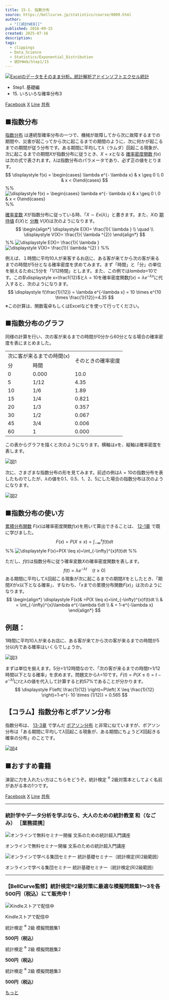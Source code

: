 ```yaml
---
title: 15-1. 指数分布
source: https://bellcurve.jp/statistics/course/8009.html
author:
  - "[[統計WEB]]"
published: 2016-09-15
created: 2025-07-16
description: 
tags:
  - clippings
  - Data_Science
  - Statistics/Exponential_Distribution
  - 統計Web/Step1/15
---
```

[![Excelのデータをそのまま分析。統計解析アドインソフトエクセル統計](https://bellcurve.jp/statistics/wp-content/uploads/2024/09/statistics03-b_ver3.png "Excelのデータをそのまま分析。統計解析アドインソフトエクセル統計")](https://bellcurve.jp/ex/)

- Step1. 基礎編
- 15\. いろいろな確率分布3

[Facebook](https://bellcurve.jp/#facebook "Facebook") [X](https://bellcurve.jp/#x "X") [Line](https://bellcurve.jp/#line "Line") [共有](https://www.addtoany.com/share#url=https%3A%2F%2Fbellcurve.jp%2Fstatistics%2Fcourse%2F8009.html&title=15-1.%20%E6%8C%87%E6%95%B0%E5%88%86%E5%B8%83)

## ■指数分布

[指数分布](https://bellcurve.jp/statistics/glossary/1896.html) は連続型確率分布の一つで、機械が故障してから次に故障するまでの期間や、災害が起こってから次に起こるまでの期間のように、次に何かが起こるまでの期間が従う分布です。ある期間に平均して$\lambda$（ラムダ）回起こる現象が、次に起こるまでの期間$X$が指数分布に従うとき、$X=x$となる [確率密度関数](https://bellcurve.jp/statistics/glossary/811.html) $f(x)$は次の式で表されます。$\lambda$は指数分布のパラメータであり、必ず正の値をとります。
$$
\displaystyle f(x) = \begin{cases} \lambda e^{- \lambda x} & x \geq  0 \\  0 & x < 0\end{cases}
$$
%% ![ \displaystyle f(x) = \begin{cases} \lambda e^{- \lambda x} & x \geq  0 \\  0 & x < 0\end{cases} ](https://bellcurve.jp/statistics/wp-content/ql-cache/quicklatex.com-6ec68b1f3eac70e8e53f25255de8fb4e_l3.svg "Rendered by QuickLaTeX.com") %%

[確率変数](https://bellcurve.jp/statistics/glossary/807.html) $X$が指数分布に従っている時、「$X\sim Ex(\lambda)$」と書きます。また、$X$の [期待値](https://bellcurve.jp/statistics/glossary/891.html) $E(X)$と [分散](https://bellcurve.jp/statistics/glossary/1032.html) $V(X)$は次のようになります。
$$
\begin{align*}
\displaystyle E(X)= \frac{1}{ \lambda } \\
\quad \\
\displaystyle V(X)= \frac{1}{ \lambda ^{2}} 
\end{align*}
$$
%% ![ \displaystyle E(X)= \frac{1}{ \lambda } ](https://bellcurve.jp/statistics/wp-content/ql-cache/quicklatex.com-21874f47c3e9e8f3daa956aebcffec6a_l3.svg "Rendered by QuickLaTeX.com") ![ \displaystyle V(X)= \frac{1}{ \lambda ^{2} } ](https://bellcurve.jp/statistics/wp-content/ql-cache/quicklatex.com-766b37f954c5ee6d05f5af7a3e36a5ce_l3.svg "Rendered by QuickLaTeX.com") %%

例えば、１時間に平均10人が来客するお店に、ある客が来てから次の客が来るまでの時間が5分となる確率密度を求めてみます。まず「時間」と「分」の単位を揃えるために5分を「1/12時間」とします。また、この例では$lambda$=10です。この$\displaystyle x=\frac1{12}$と$\lambda=10$を確率密度関数$f(x)=\lambda e^{-\lambda x}$に代入すると、次のようになります。
$$
\displaystyle f(\frac{1}{12}) = \lambda e^{-\lambda x} = 10 \times e^{10 \times \frac{1}{12}}=4.35
$$
※この計算は、関数電卓もしくはExcelなどを使って行ってください。

## ■指数分布のグラフ

同様の計算を行い、次の客が来るまでの時間が0分から60分となる場合の確率密度を表にまとめました。

<table><tbody><tr><td colspan="2">次に客が来るまでの時間(x)</td><td rowspan="2">そのときの確率密度</td></tr><tr><td>分</td><td>時間</td></tr><tr><td>0</td><td>0.000</td><td>10.0</td></tr><tr><td>5</td><td>1/12</td><td>4.35</td></tr><tr><td>10</td><td>1/6</td><td>1.89</td></tr><tr><td>15</td><td>1/4</td><td>0.821</td></tr><tr><td>20</td><td>1/3</td><td>0.357</td></tr><tr><td>30</td><td>1/2</td><td>0.067</td></tr><tr><td>45</td><td>3/4</td><td>0.006</td></tr><tr><td>60</td><td>1</td><td>0.000</td></tr></tbody></table>

この表からグラフを描くと次のようになります。横軸は$x$を、縦軸は確率密度を表します。

![図1](https://bellcurve.jp/statistics/wp-content/uploads/2016/09/795316b92fc766b0181f6fef074f03fa.png)

次に、さまざまな指数分布の形を見てみます。前述の例は$\lambda=10$の指数分布を表したものでしたが、$\lambda$の値を0.1、0.5、1、2、5にした場合の指数分布は次のようになります。

![図2](https://bellcurve.jp/statistics/wp-content/uploads/2016/09/2b530e80c7d0de90885e285c5d798063.png)

## ■指数分布の使い方

[累積分布関数](https://bellcurve.jp/statistics/glossary/11196.html) $F(x)$は確率密度関数$f(x)$を用いて算出できることは、 [12-1章](https://bellcurve.jp/statistics/course/6708.html) で既に学びました。
$$
\displaystyle F(x)=P(X \leq x)=\int_{-\infty}^{x}f(t)dt
$$
%% ![ \displaystyle F(x)=P(X \leq x)=\int_{-\infty}^{x}f(t)dt ](https://bellcurve.jp/statistics/wp-content/ql-cache/quicklatex.com-56b21d83e5d09233d6c30da96c46d835_l3.svg "Rendered by QuickLaTeX.com") %%

ただし、$f(t)$は指数分布に従う確率変数$X$の確率密度関数を表します。
$$
 f(t) = \lambda e^{- \lambda t} \quad (t \ge 0)
$$
ある期間に平均して$\lambda$回起こる現象が次に起こるまでの期間$X$をとしたとき、「期間$X$が$x$以下となる確率」、すなわち、「$x$までの累積分布関数$F(x)$」は次のようになります。
$$
\begin{align*}
\displaystyle F(x)& =P(X \leq x)=\int_{-\infty}^{x}f(t)dt \\
& = \int_{-\infty}^{x}\lambda e^{-\lambda t}dt \\
& = 1-e^{-\lambda x}
\end{align*}
$$
## 例題：

1時間に平均10人が来るお店に、ある客が来てから次の客が来るまでの時間が5分以内である確率はいくらでしょうか。

![図3](https://bellcurve.jp/statistics/wp-content/uploads/2016/09/c8856789ec11ab8b1013037cef6929f9.png)

まずは単位を揃えます。5分=1/12時間なので、「次の客が来るまでの時間$t$=1/12時間以下となる確率」を求めます。問題文から$\lambda$=10です。$\displaystyle F(t)=P(X \leq t)=t-e^{- \lambda t}$に$t$と$\lambda$の値を代入して計算すると約57%であることが分かります。
$$
\displaystyle F\left( \frac{1}{12} \right)=P\left( X \leq \frac{1}{12} \right)=1-e^{- 10 \times (1/12)} = 0.565
$$
## 【コラム】指数分布とポアソン分布

指数分布は、 [13-3章](https://bellcurve.jp/statistics/course/6984.html) で学んだ [ポアソン分布](https://bellcurve.jp/statistics/glossary/815.html) と非常に似ていますが、ポアソン分布は「ある期間に平均して$\lambda$回起こる現象が、ある期間にちょうど$X$回起きる確率の分布」のことです。

![図4](https://bellcurve.jp/statistics/wp-content/uploads/2016/09/3a4f695a458cb0ac0aceaa2eb13ac2dd.png)

## ■おすすめ書籍

演習に力を入れたい方はこちらをどうぞ。統計検定 <sup>®</sup> 2級対策本としてよく名前があがる本の1つです。

[Facebook](https://bellcurve.jp/#facebook "Facebook") [X](https://bellcurve.jp/#x "X") [Line](https://bellcurve.jp/#line "Line") [共有](https://www.addtoany.com/share#url=https%3A%2F%2Fbellcurve.jp%2Fstatistics%2Fcourse%2F8009.html&title=15-1.%20%E6%8C%87%E6%95%B0%E5%88%86%E5%B8%83)

---

### 統計学やデータ分析を学ぶなら、大人のための統計教室 和（なごみ） ［業務提携］

![オンラインで無料セミナー開催 文系のための統計超入門講座](https://bellcurve.jp/statistics/wp-content/uploads/2025/05/toukeicyounyumon.png)

オンラインで無料セミナー開催 文系のための統計超入門講座

![オンラインで学べる集団セミナー 統計基礎セミナー（統計検定(R)2級範囲）](https://bellcurve.jp/statistics/wp-content/uploads/2025/05/toukeikiso.png)

オンラインで学べる集団セミナー 統計基礎セミナー（統計検定(R)2級範囲）

---

### 【BellCurve監修】統計検定®2級対策に最適な模擬問題集1～3を各500円（税込）にて販売中！

![Kindleストアで配信中](https://bellcurve.jp/statistics/wp-content/uploads/2018/07/bnr_kindle.png)

Kindleストアで配信中

統計検定 <sup>®</sup> 2級 模擬問題集1

**500円（税込）**  

統計検定 <sup>®</sup> 2級 模擬問題集2

**500円（税込）**  

統計検定 <sup>®</sup> 2級 模擬問題集3

**500円（税込）**  

[もっと](https://bellcurve.jp/statistics/course/#addtoany "すべてを表示")